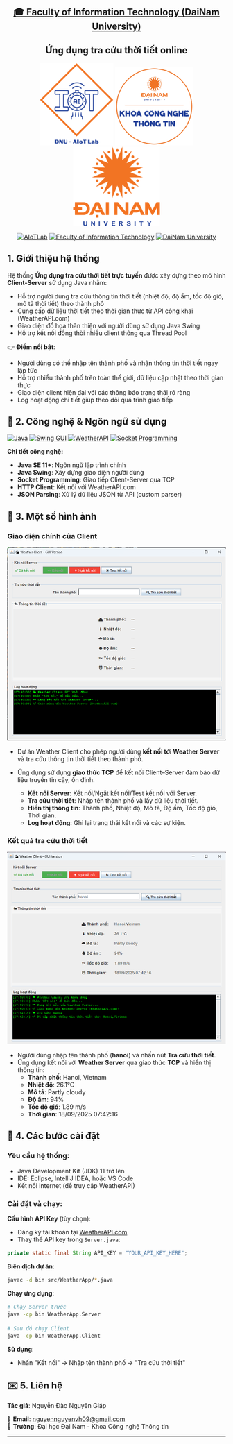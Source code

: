 <h2 align="center">
    <a href="https://dainam.edu.vn/vi/khoa-cong-nghe-thong-tin">
        🎓 Faculty of Information Technology (DaiNam University)
    </a>
</h2>

<h2 align="center">
    Ứng dụng tra cứu thời tiết online
</h2>

<div align="center">
    <p align="center">
        <img src="docs/aiotlab_logo.png" alt="AIoTLab Logo" width="170"/>
        <img src="docs/fitdnu_logo.png" alt="FIT Logo" width="180"/>
        <img src="docs/dnu_logo.png" alt="DaiNam University Logo" width="200"/>
    </p>

[![AIoTLab](https://img.shields.io/badge/AIoTLab-green?style=for-the-badge)](https://www.facebook.com/DNUAIoTLab)
[![Faculty of Information Technology](https://img.shields.io/badge/Faculty%20of%20Information%20Technology-blue?style=for-the-badge)](https://dainam.edu.vn/vi/khoa-cong-nghe-thong-tin)
[![DaiNam University](https://img.shields.io/badge/DaiNam%20University-orange?style=for-the-badge)](https://dainam.edu.vn)

</div>

## 1. Giới thiệu hệ thống

Hệ thống **Ứng dụng tra cứu thời tiết trực tuyến** được xây dựng theo mô hình **Client-Server** sử dụng Java nhằm:

- Hỗ trợ người dùng tra cứu thông tin thời tiết (nhiệt độ, độ ẩm, tốc độ gió, mô tả thời tiết) theo thành phố
- Cung cấp dữ liệu thời tiết theo thời gian thực từ API công khai (WeatherAPI.com)
- Giao diện đồ họa thân thiện với người dùng sử dụng Java Swing
- Hỗ trợ kết nối đồng thời nhiều client thông qua Thread Pool

👉 **Điểm nổi bật**:
- Người dùng có thể nhập tên thành phố và nhận thông tin thời tiết ngay lập tức
- Hỗ trợ nhiều thành phố trên toàn thế giới, dữ liệu cập nhật theo thời gian thực
- Giao diện client hiện đại với các thông báo trạng thái rõ ràng
- Log hoạt động chi tiết giúp theo dõi quá trình giao tiếp

## 🔧 2. Công nghệ & Ngôn ngữ sử dụng

[![Java](https://img.shields.io/badge/Java-007396?style=for-the-badge&logo=java&logoColor=white)](https://www.java.com/)
[![Swing GUI](https://img.shields.io/badge/Swing_GUI-ED8B00?style=for-the-badge&logo=java&logoColor=white)](https://docs.oracle.com/javase/tutorial/uiswing/)
[![WeatherAPI](https://img.shields.io/badge/WeatherAPI-00A1F1?style=for-the-badge&logo=cloud&logoColor=white)](https://www.weatherapi.com/)
[![Socket Programming](https://img.shields.io/badge/Socket_Programming-FF6B35?style=for-the-badge&logo=network&logoColor=white)]()

**Chi tiết công nghệ:**
- **Java SE 11+**: Ngôn ngữ lập trình chính
- **Java Swing**: Xây dựng giao diện người dùng
- **Socket Programming**: Giao tiếp Client-Server qua TCP
- **HTTP Client**: Kết nối với WeatherAPI.com
- **JSON Parsing**: Xử lý dữ liệu JSON từ API (custom parser)


## 🚀 3. Một số hình ảnh

### Giao diện chính của Client
![Client Interface](docs/Screenshot%202025-09-18%20074042.png)
- Dự án Weather Client cho phép người dùng **kết nối tới Weather Server** và tra cứu thông tin thời tiết theo thành phố.  
- Ứng dụng sử dụng **giao thức TCP** để kết nối Client–Server đảm bảo dữ liệu truyền tin cậy, ổn định.

  - **Kết nối Server**: Kết nối/Ngắt kết nối/Test kết nối với Server.
  - **Tra cứu thời tiết**: Nhập tên thành phố và lấy dữ liệu thời tiết.
  - **Hiển thị thông tin**: Thành phố, Nhiệt độ, Mô tả, Độ ẩm, Tốc độ gió, Thời gian.
  - **Log hoạt động**: Ghi lại trạng thái kết nối và các sự kiện.

### Kết quả tra cứu thời tiết
![Weather Result](docs/Screenshot%202025-09-18%20074227.png)  

- Người dùng nhập tên thành phố (**hanoi**) và nhấn nút **Tra cứu thời tiết**.  
- Ứng dụng kết nối với **Weather Server** qua giao thức **TCP** và hiển thị thông tin:  
  - **Thành phố**: Hanoi, Vietnam  
  - **Nhiệt độ**: 26.1°C  
  - **Mô tả**: Partly cloudy  
  - **Độ ẩm**: 94%  
  - **Tốc độ gió**: 1.89 m/s  
  - **Thời gian**: 18/09/2025 07:42:16  

## 📝 4. Các bước cài đặt

### Yêu cầu hệ thống:
- Java Development Kit (JDK) 11 trở lên
- IDE: Eclipse, IntelliJ IDEA, hoặc VS Code
- Kết nối internet (để truy cập WeatherAPI)

### Cài đặt và chạy:

**Cấu hình API Key** (tùy chọn):
   - Đăng ký tài khoản tại [WeatherAPI.com](https://www.weatherapi.com/)
   - Thay thế API key trong `Server.java`:
   ```java
   private static final String API_KEY = "YOUR_API_KEY_HERE";
   ```

**Biên dịch dự án**:
   ```bash
   javac -d bin src/WeatherApp/*.java
   ```

**Chạy ứng dụng**:
   ```bash
   # Chạy Server trước
   java -cp bin WeatherApp.Server
   
   # Sau đó chạy Client
   java -cp bin WeatherApp.Client
   ```

**Sử dụng**:
   - Nhấn "Kết nối" → Nhập tên thành phố → "Tra cứu thời tiết"


## ✉️ 5. Liên hệ

**Tác giả**: Nguyễn Đào Nguyên Giáp 

📧 **Email**: nguyennguyenvh09@gmail.com  
🏫 **Trường**: Đại học Đại Nam - Khoa Công nghệ Thông tin  


---

